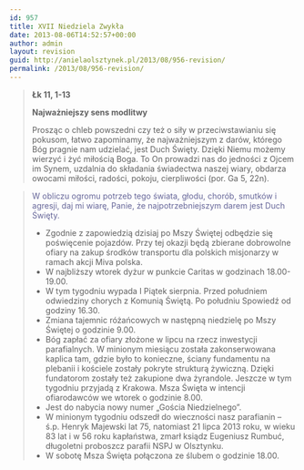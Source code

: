 ```yaml
---
id: 957
title: XVII Niedziela Zwykła
date: 2013-08-06T14:52:57+00:00
author: admin
layout: revision
guid: http://anielaolsztynek.pl/2013/08/956-revision/
permalink: /2013/08/956-revision/
---
```

> **Łk 11, 1-13**
> 
> **Najważniejszy sens modlitwy**
> 
> Prosząc o chleb powszedni czy też o siły w przeciwstawianiu się pokusom, łatwo zapominamy, że najważniejszym z darów, którego Bóg pragnie nam udzielać, jest Duch Święty. Dzięki Niemu możemy wierzyć i żyć miłością Boga. To On prowadzi nas do jedności z Ojcem im Synem, uzdalnia do składania świadectwa naszej wiary, obdarza owocami miłości, radości, pokoju, cierpliwości (por. Ga 5, 22n).

> <span style="color: #666699;">W obliczu ogromu potrzeb tego świata, głodu, chorób, smutków i agresji, daj mi wiarę, Panie, że najpotrzebniejszym darem jest Duch Święty.</span>
> 
>   * <span style="font-style: normal;">Zgodnie z zapowiedzią dzisiaj po Mszy Świętej odbędzie się poświęcenie pojazdów. Przy tej okazji będą zbierane dobrowolne ofiary na zakup środków transportu dla polskich misjonarzy w ramach akcji Miva polska.</span>
>   * <span style="font-style: normal;">W najbliższy wtorek dyżur w punkcie Caritas w godzinach 18.00-19.00.</span>
>   * <span style="font-style: normal;">W tym tygodniu wypada I Piątek sierpnia. Przed południem odwiedziny chorych z Komunią Świętą. Po południu Spowiedź od godziny 16.30.</span>
>   * <span style="font-style: normal;">Zmiana tajemnic różańcowych w następną niedzielę po Mszy Świętej o godzinie 9.00.</span>
>   * <span style="font-style: normal;">Bóg zapłać za ofiary złożone w lipcu na rzecz inwestycji parafialnych. W minionym miesiącu została zakonserwowana kaplica tam, gdzie było to konieczne, ściany fundamentu na plebanii i kościele zostały pokryte strukturą żywiczną. Dzięki fundatorom zostały też zakupione dwa żyrandole. Jeszcze w tym tygodniu przyjadą z Krakowa. Msza Święta w intencji ofiarodawców we wtorek o godzinie 8.00.</span>
>   * <span style="font-style: normal;">Jest do nabycia nowy numer &#8222;Gościa Niedzielnego&#8221;.</span>
>   * <span style="font-style: normal;">W minionym tygodniu odszedł do wieczności nasz parafianin &#8211; ś.p. Henryk Majewski lat 75, natomiast 21 lipca 2013 roku, w wieku 83 lat i w 56 roku kapłaństwa, zmarł ksiądz Eugeniusz Rumbuć, długoletni proboszcz parafii NSPJ w Olsztynku.</span>
>   * <span style="font-style: normal;">W sobotę Msza Święta połączona ze ślubem o godzinie 18.00.</span>
> 
>